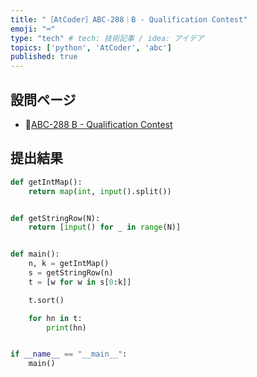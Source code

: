 ```yaml
---
title: "［AtCoder］ABC-288｜B - Qualification Contest"
emoji: "⌨️"
type: "tech" # tech: 技術記事 / idea: アイデア
topics: ['python', 'AtCoder', 'abc']
published: true
---
```


## 設問ページ

- 🔗[ABC-288 B - Qualification Contest](https://atcoder.jp/contests/abc288/tasks/abc288_b)

## 提出結果

```python
def getIntMap():
    return map(int, input().split())


def getStringRow(N):
    return [input() for _ in range(N)]


def main():
    n, k = getIntMap()
    s = getStringRow(n)
    t = [w for w in s[0:k]]

    t.sort()

    for hn in t:
        print(hn)


if __name__ == "__main__":
    main()
```
